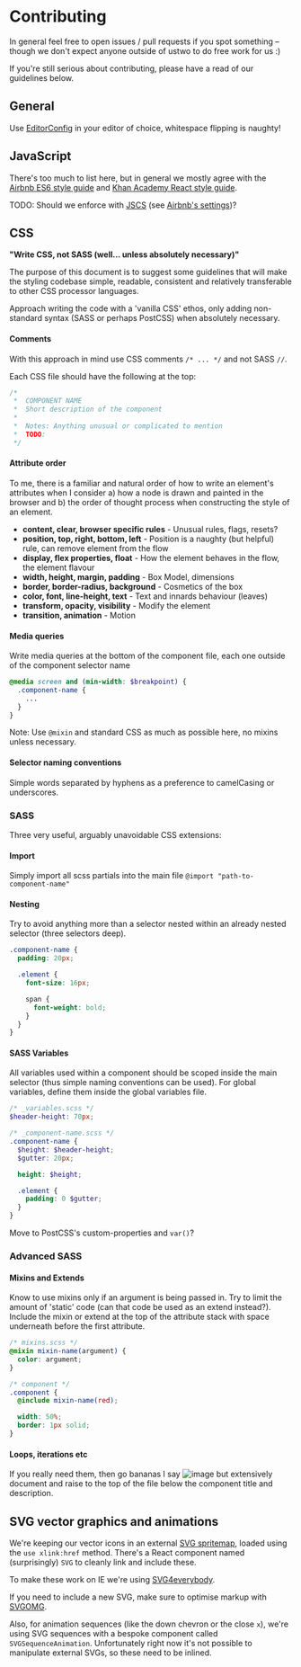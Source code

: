 # Contributing

In general feel free to open issues / pull requests if you spot something – though we don't expect anyone outside of ustwo to do free work for us :)

If you're still serious about contributing, please have a read of our guidelines below.

## General

Use [EditorConfig](http://editorconfig.org/) in your editor of choice, whitespace flipping is naughty!

## JavaScript

There's too much to list here, but in general we mostly agree with the [Airbnb ES6 style guide](https://github.com/airbnb/javascript) and [Khan Academy React style guide](https://github.com/Khan/style-guides/blob/master/style/react.md).

TODO: Should we enforce with [JSCS](http://jscs.info/) (see [Airbnb's settings](https://github.com/jscs-dev/node-jscs/blob/master/presets/airbnb.json))?

## CSS

**"Write CSS, not SASS (well... unless absolutely necessary)"**

The purpose of this document is to suggest some guidelines that will make the styling codebase simple, readable, consistent and relatively transferable to other CSS processor languages.

Approach writing the code with a 'vanilla CSS' ethos, only adding non-standard syntax (SASS or perhaps PostCSS) when absolutely necessary.

#### Comments

With this approach in mind use CSS comments `/* ... */` and not SASS `//`.

Each CSS file should have the following at the top:

```css
/*
 *  COMPONENT NAME
 *  Short description of the component
 *
 *  Notes: Anything unusual or complicated to mention
 *  TODO:
 */
```

#### Attribute order

To me, there is a familiar and natural order of how to write an element's attributes when I consider a) how a node is drawn and painted in the browser and b) the order of thought process when constructing the style of an element.

- **content, clear, browser specific rules** - Unusual rules, flags, resets?
- **position, top, right, bottom, left**  - Position is a naughty (but helpful) rule, can remove element from the flow
- **display, flex properties, float**  - How the element behaves in the flow, the element flavour
- **width, height, margin, padding** - Box Model, dimensions
- **border, border-radius, background** - Cosmetics of the box
- **color, font, line-height, text** - Text and innards behaviour (leaves)
- **transform, opacity, visibility** - Modify the element
- **transition, animation** - Motion

#### Media queries

Write media queries at the bottom of the component file, each one outside of the component selector name

```scss
@media screen and (min-width: $breakpoint) {
  .component-name {
    ...
  }
}
```

Note: Use `@mixin` and standard CSS as much as possible here, no mixins unless necessary.

#### Selector naming conventions

Simple words separated by hyphens as a preference to camelCasing or underscores.

### SASS

Three very useful, arguably unavoidable CSS extensions:

#### Import

Simply import all scss partials into the main file `@import "path-to-component-name"`

#### Nesting

Try to avoid anything more than a selector nested within an already nested selector (three selectors deep).

```scss
.component-name {
  padding: 20px;

  .element {
    font-size: 16px;

    span {
      font-weight: bold;
    }
  }
}
```

#### SASS Variables

All variables used within a component should be scoped inside the main selector (thus simple naming conventions can be used). For global variables, define them inside the global variables file.

```scss
/* _variables.scss */
$header-height: 70px;

/* _component-name.scss */
.component-name {
  $height: $header-height;
  $gutter: 20px;

  height: $height;

  .element {
    padding: 0 $gutter;
  }
}
```

Move to PostCSS's custom-properties and `var()`?

### Advanced SASS

#### Mixins and Extends

Know to use mixins only if an argument is being passed in. Try to limit the amount of 'static' code (can that code be used as an extend instead?). Include the mixin or extend at the top of the attribute stack with space underneath before the first attribute.

```scss
/* mixins.scss */
@mixin mixin-name(argument) {
  color: argument;
}

/* component */
.component {
  @include mixin-name(red);

  width: 50%;
  border: 1px solid;
}
```

#### Loops, iterations etc

If you really need them, then go bananas I say ![image](http://www.sherv.net/cm/emo/funny/2/banana.gif) but extensively document and raise to the top of the file below the component title and description.

## SVG vector graphics and animations

We're keeping our vector icons in an external [SVG spritemap](./src/app/images/spritemap.svg), loaded using the `use xlink:href` method. There's a React component named (surprisingly) `SVG` to cleanly link and include these.

To make these work on IE we're using [SVG4everybody](https://github.com/jonathantneal/svg4everybody).

If you need to include a new SVG, make sure to optimise markup with [SVGOMG](https://jakearchibald.github.io/svgomg/).

Also, for animation sequences (like the down chevron or the close `x`), we're using SVG sequences with a bespoke component called `SVGSequenceAnimation`. Unfortunately right now it's not possible to manipulate external SVGs, so these need to be inlined.
